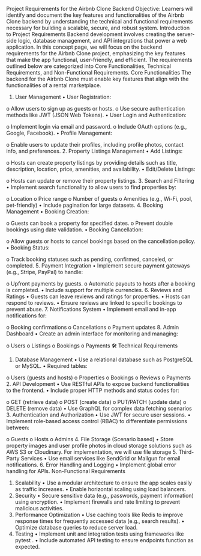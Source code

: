 Project Requirements for the Airbnb Clone Backend
Objective:
Learners will identify and document the key features and functionalities of the Airbnb Clone backend by understanding the technical and functional requirements necessary for building a scalable, secure, and robust system.
Introduction to Project Requirements
Backend development involves creating the server-side logic, database management, and API integrations that power a web application. In this concept page, we will focus on the backend requirements for the Airbnb Clone project, emphasizing the key features that make the app functional, user-friendly, and efficient.
The requirements outlined below are categorized into Core Functionalities, Technical Requirements, and Non-Functional Requirements.
Core Functionalities
The backend for the Airbnb Clone must enable key features that align with the functionalities of a rental marketplace.
1. User Management
•	User Registration:

o	Allow users to sign up as guests or hosts.
o	Use secure authentication methods like JWT (JSON Web Tokens).
•	User Login and Authentication:

o	Implement login via email and password.
o	Include OAuth options (e.g., Google, Facebook).
•	Profile Management:

o	Enable users to update their profiles, including profile photos, contact info, and preferences.
2. Property Listings Management
•	Add Listings:

o	Hosts can create property listings by providing details such as title, description, location, price, amenities, and availability.
•	Edit/Delete Listings:

o	Hosts can update or remove their property listings.
3. Search and Filtering
•	Implement search functionality to allow users to find properties by:

o	Location
o	Price range
o	Number of guests
o	Amenities (e.g., Wi-Fi, pool, pet-friendly)
•	Include pagination for large datasets.
4. Booking Management
•	Booking Creation:

o	Guests can book a property for specified dates.
o	Prevent double bookings using date validation.
•	Booking Cancellation:

o	Allow guests or hosts to cancel bookings based on the cancellation policy.
•	Booking Status:

o	Track booking statuses such as pending, confirmed, canceled, or completed.
5. Payment Integration
•	Implement secure payment gateways (e.g., Stripe, PayPal) to handle:

o	Upfront payments by guests.
o	Automatic payouts to hosts after a booking is completed.
•	Include support for multiple currencies.
6. Reviews and Ratings
•	Guests can leave reviews and ratings for properties.
•	Hosts can respond to reviews.
•	Ensure reviews are linked to specific bookings to prevent abuse.
7. Notifications System
•	Implement email and in-app notifications for:

o	Booking confirmations
o	Cancellations
o	Payment updates
8. Admin Dashboard
•	Create an admin interface for monitoring and managing:

o	Users
o	Listings
o	Bookings
o	Payments
🛠️ Technical Requirements
1. Database Management
•	Use a relational database such as PostgreSQL or MySQL.
•	Required tables:

o	Users (guests and hosts)
o	Properties
o	Bookings
o	Reviews
o	Payments
2. API Development
•	Use RESTful APIs to expose backend functionalities to the frontend.
•	Include proper HTTP methods and status codes for:

o	GET (retrieve data)
o	POST (create data)
o	PUT/PATCH (update data)
o	DELETE (remove data)
•	Use GraphQL for complex data fetching scenarios 
3. Authentication and Authorization
•	Use JWT for secure user sessions.
•	Implement role-based access control (RBAC) to differentiate permissions between:

o	Guests
o	Hosts
o	Admins
4. File Storage (Scenario based)
•	Store property images and user profile photos in cloud storage solutions such as AWS S3 or Cloudinary. For implementation, we will use file storage
5. Third-Party Services
•	Use email services like SendGrid or Mailgun for email notifications.
6. Error Handling and Logging
•	Implement global error handling for APIs.
Non-Functional Requirements
1. Scalability
•	Use a modular architecture to ensure the app scales easily as traffic increases.
•	Enable horizontal scaling using load balancers.
2. Security
•	Secure sensitive data (e.g., passwords, payment information) using encryption.
•	Implement firewalls and rate limiting to prevent malicious activities.
3. Performance Optimization
•	Use caching tools like Redis to improve response times for frequently accessed data (e.g., search results).
•	Optimize database queries to reduce server load.
4. Testing
•	Implement unit and integration tests using frameworks like pytest .
•	Include automated API testing to ensure endpoints function as expected.

